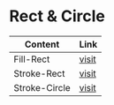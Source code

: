 # Rect & Circle

| Content       | Link                               |
|---------------|------------------------------------|
| Fill-Rect     | [visit](./fill-rect/Readme.md)     |
| Stroke-Rect   | [visit](./stroke-rect/Readme.md)   |
| Stroke-Circle | [visit](./stroke-circle/Readme.md) |
